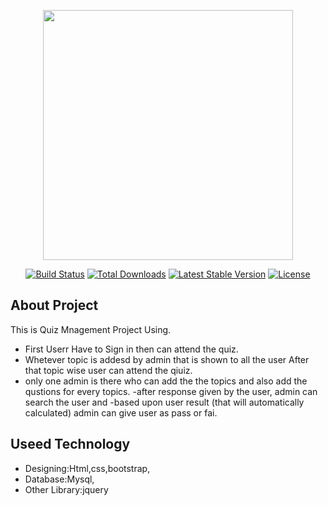 <p align="center"><a href="https://laravel.com" target="_blank"><img src="https://raw.githubusercontent.com/laravel/art/master/logo-lockup/5%20SVG/2%20CMYK/1%20Full%20Color/laravel-logolockup-cmyk-red.svg" width="400"></a></p>

<p align="center">
<a href="https://travis-ci.org/laravel/framework"><img src="https://travis-ci.org/laravel/framework.svg" alt="Build Status"></a>
<a href="https://packagist.org/packages/laravel/framework"><img src="https://img.shields.io/packagist/dt/laravel/framework" alt="Total Downloads"></a>
<a href="https://packagist.org/packages/laravel/framework"><img src="https://img.shields.io/packagist/v/laravel/framework" alt="Latest Stable Version"></a>
<a href="https://packagist.org/packages/laravel/framework"><img src="https://img.shields.io/packagist/l/laravel/framework" alt="License"></a>
</p>

## About Project

This is Quiz Mnagement Project Using.
- First Userr Have to Sign in then can attend the quiz. 
- Whetever topic is addesd by  admin that is shown to all the user 
After that topic wise user can attend the qiuiz.
- only one admin is there who can add the the topics and also add the qustions for every topics.
-after response given by the user, admin can search the user and
-based upon user result (that will automatically calculated) admin can give user as pass or fai.


## Useed Technology
- Designing:Html,css,bootstrap,
- Database:Mysql,
- Other Library:jquery

